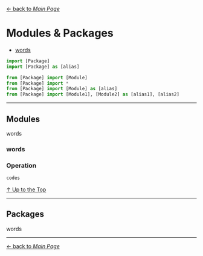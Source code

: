 [← back to *Main Page*](https://github.com/dawkiny/Python3/blob/master/PythonProgramming.md)


# Modules & Packages

* [words](#words)


```python
import [Package]
import [Package] as [alias]

from [Package] import [Module]
from [Package] import *
from [Package] import [Module] as [alias] 
from [Package] import [Module1], [Module2] as [alias1], [alias2] 

```


---
## Modules
words



### words

### Operation
 
```python
codes
```



[↑ Up to the Top](#data-structure)


---
## Packages
words



---
[← back to *Main Page*](https://github.com/dawkiny/Python3/blob/master/PythonProgramming.md)
